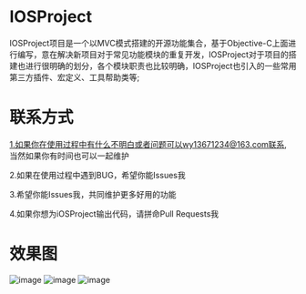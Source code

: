 # IOSProject
IOSProject项目是一个以MVC模式搭建的开源功能集合，基于Objective-C上面进行编写，意在解决新项目对于常见功能模块的重复开发，IOSProject对于项目的搭建也进行很明确的划分，各个模块职责也比较明确，IOSProject也引入的一些常用第三方插件、宏定义、工具帮助类等;
# 联系方式

1.如果你在使用过程中有什么不明白或者问题可以wy13671234@163.com联系, 当然如果你有时间也可以一起维护

2.如果在使用过程中遇到BUG，希望你能Issues我

3.希望你能Issues我，共同维护更多好用的功能

4.如果你想为iOSProject输出代码，请拼命Pull Requests我
# 效果图

 ![image](https://github.com/NShunJian/IOSProject/raw/master/imgs/WechatIMG36.png)
 ![image](https://github.com/NShunJian/IOSProject/raw/master/imgs/WechatIMG35.png)
 ![image](https://github.com/NShunJian/IOSProject/raw/master/imgs/WechatIMG34.png)
